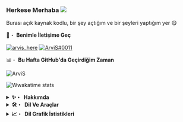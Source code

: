 ### Herkese Merhaba <a href="https://www.gautamkrishnar.com/"><img src="https://media.giphy.com/media/hvRJCLFzcasrR4ia7z/giphy.gif" width="25px"></a>
Burası açık kaynak kodlu, bir şey açtığım ve bir şeyleri yaptığım yer :yum:

🔗・&nbsp;**Benimle İletişime Geç**
<p align="left">
<a href="https://instagram.com/arvis_here" target="blank"><img align="center" src="https://raw.githubusercontent.com/rahuldkjain/github-profile-readme-generator/master/src/images/icons/Social/instagram.svg" alt="arvis_here" height="30" width="40" /></a>
<a href="https://discord.gg/Dp3EBDeFY9" target="blank"><img align="center" src="https://raw.githubusercontent.com/rahuldkjain/github-profile-readme-generator/master/src/images/icons/Social/discord.svg" alt="ArviS#0011" height="30" width="40" /></a>
  
📊・&nbsp;**Bu Hafta GitHub'da Geçirdiğim Zaman**
  
<img src="https://wakatime.com/badge/user/b7a0b8a1-b5b3-48aa-b101-41f16dab3c71.svg?style=flat" alt="ArviS"/>
  
![Wwakatime stats](https://github-readme-stats.vercel.app/api/wakatime?username=ArviS&bg_color=00000000&text_color=777&hide_title=true&hide_border=true&langs_count=5)
<details>
  <summary><b>✨・&nbsp;&nbsp;Hakkımda</b></summary>
  <br/>

2 yılı aşkın süredir Discord platformunda JavaScript kullanan bir geliştiriciyim
  
  📊・&nbsp;**Profil Görüntülenmesi**
  <p align="left">
  <img src="https://komarev.com/ghpvc/?username=ArviSlayer&color=dc143c&label=Visitors&color=6182e1" alt="ArviS"/>

[⏩・&nbsp; Projelerime Göz At](https://github.com/ArviSlayer?tab=repositories&q=&type=source&language=&sort=stargazers) 

```

░█████╗░░█████╗░██╗██╗░░██╗  ██╗░░██╗░█████╗░██╗░░░██╗███╗░░██╗░█████╗░██╗░░██╗
██╔══██╗██╔══██╗██║██║░██╔╝  ██║░██╔╝██╔══██╗╚██╗░██╔╝████╗░██║██╔══██╗██║░██╔╝
███████║██║░░╚═╝██║█████═╝░  █████═╝░███████║░╚████╔╝░██╔██╗██║███████║█████═╝░
██╔══██║██║░░██╗██║██╔═██╗░  ██╔═██╗░██╔══██║░░╚██╔╝░░██║╚████║██╔══██║██╔═██╗░
██║░░██║╚█████╔╝██║██║░╚██╗  ██║░╚██╗██║░░██║░░░██║░░░██║░╚███║██║░░██║██║░╚██╗
╚═╝░░╚═╝░╚════╝░╚═╝╚═╝░░╚═╝  ╚═╝░░╚═╝╚═╝░░╚═╝░░░╚═╝░░░╚═╝░░╚══╝╚═╝░░╚═╝╚═╝░░╚═╝

██╗░░██╗░█████╗░██████╗░██╗░░░██╗
██║░██╔╝██╔══██╗██╔══██╗██║░░░██║
█████═╝░██║░░██║██║░░██║██║░░░██║
██╔═██╗░██║░░██║██║░░██║██║░░░██║
██║░╚██╗╚█████╔╝██████╔╝╚██████╔╝
╚═╝░░╚═╝░╚════╝░╚═════╝░░╚═════╝░    
```
</details>

<details>
  <summary><b>🛠️・&nbsp;&nbsp;Dil&nbsp;Ve&nbsp;Araçlar</b></summary>
  <br/>
  <a href="https://developer.mozilla.org/en-US/docs/Web/JavaScript" target="_blank"> <img src="https://raw.githubusercontent.com/devicons/devicon/master/icons/javascript/javascript-original.svg" alt="javascript" width="40" height="40"/> <a href="https://nodejs.org" target="_blank"> <img src="https://raw.githubusercontent.com/devicons/devicon/master/icons/nodejs/nodejs-original.svg" alt="nodejs" width="40" height="40"/> <a href="https://mongoosejs.com/docs/api.html" target="_blank"> <img src="https://raw.githubusercontent.com/devicons/devicon/master/icons/mongodb/mongodb-original.svg" alt="mongodb" width="40" height="40"/> </a>

 </details>   
    
<details>
  <summary><b>📈・&nbsp;&nbsp;Dil&nbsp;Grafik İstistikleri</b></summary>
  <br/>
  <a href='https://profile.codersrank.io/user/arvislayer/'>
  <img src='https://cr-skills-chart-widget.azurewebsites.net/api/api?username=arvislayer&padding=30&skills=angular,batchfile,c,C%23,coffeescript,dart,go,html,json,java,javascript,less,mysql,php,pandas,perl,python,reactjs,scss,shell,svelte,swift,typescript,vue'>
  </a>
  
  </details>
